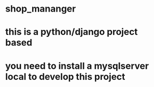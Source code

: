 # shop_mananger
# this is a python/django project based
#
# you need to install a mysqlserver local to develop this project
# 
#

